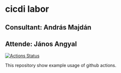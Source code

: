 # cicdi labor

## Consultant: András Majdán
## Attende: János Angyal

[![Actions Status](https://github.com/angyaljanos/cicd/workflows/Test,%20build%20and%20release/badge.svg)](https://github.com/angyaljanos/cicd/actions)

This repository show example usage of github actions.
